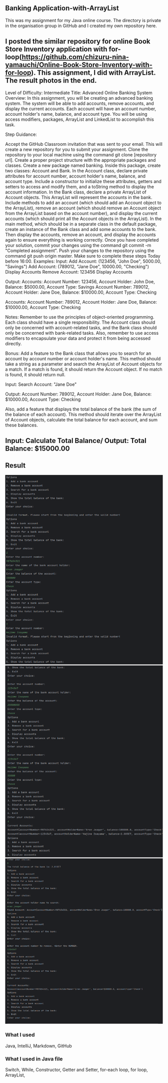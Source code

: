 ## Banking Application-with-ArrayList


This was my assignment for my Java online course. The directory is private in the organisation group in GitHub and I created my own repository here.

I posted the similar repository for online Book Store Inventory application with for-loop(https://github.com/chizuru-nina-yamauchi/Online-Book-Store-Inventory-with-for-loop).
This assignment, I did with ArrayList.
The result photos in the end.
---
Level of Difficulty: Intermediate
Title: Advanced Online Banking System
Overview:
In this assignment, you will be creating an advanced banking system. The system will be able to add accounts, remove accounts, and display the current accounts. Each account will have an account number, account holder's name, balance, and account type. You will be using access modifiers, packages, ArrayList and LinkedList to accomplish this task.

Step Guidance:

Accept the GitHub Classroom invitation that was sent to your email. This will create a new repository for you to submit your assignment.
Clone the repository to your local machine using the command git clone [repository url].
Create a proper project structure with the appropriate packages and classes.
Create a new package named banking. Inside this package, create two classes: Account and Bank.
In the Account class, declare private attributes for account number, account holder's name, balance, and account type. Include a constructor to initialize these attributes, getters and setters to access and modify them, and a toString method to display the account information.
In the Bank class, declare a private ArrayList of Account objects. This ArrayList will represent the accounts in the bank. Include methods to add an account (which should add an Account object to the ArrayList), remove an account (which should remove an Account object from the ArrayList based on the account number), and display the current accounts (which should print all the Account objects in the ArrayList).
In the main method, which should be in a separate class in the default package, create an instance of the Bank class and add some accounts to the bank. Then display the accounts, remove an account, and display the accounts again to ensure everything is working correctly.
Once you have completed your solution, commit your changes using the command git commit -m "Completed assignment".
Push your changes to the repository using the command git push origin master.
Make sure to complete these steps Today before 16:00.
Examples: Input: Add Account: (123456, "John Doe", 5000.00, "Savings") Add Account: (789012, "Jane Doe", 10000.00, "Checking") Display Accounts Remove Account: 123456 Display Accounts

Output: Accounts: Account Number: 123456, Account Holder: John Doe, Balance: $5000.00, Account Type: Savings Account Number: 789012, Account Holder: Jane Doe, Balance: $10000.00, Account Type: Checking

Accounts: Account Number: 789012, Account Holder: Jane Doe, Balance: $10000.00, Account Type: Checking

Notes: Remember to use the principles of object-oriented programming. Each class should have a single responsibility. The Account class should only be concerned with account-related tasks, and the Bank class should only be concerned with bank-related tasks. Also, remember to use access modifiers to encapsulate your data and protect it from being accessed directly.

Bonus: Add a feature to the Bank class that allows you to search for an account by account number or account holder's name. This method should take a string as a parameter and search the ArrayList of Account objects for a match. If a match is found, it should return the Account object. If no match is found, it should return null.

Input: Search Account: "Jane Doe"

Output: Account Number: 789012, Account Holder: Jane Doe, Balance: $10000.00, Account Type: Checking

Also, add a feature that displays the total balance of the bank (the sum of the balance of each account). This method should iterate over the ArrayList of Account objects, calculate the total balance for each account, and sum these balances.

Input: Calculate Total Balance/
Output: Total Balance: $15000.00
---
## Result
![the result photo 1](main/java/Resources/result1.png)
![the result photo 2](main/java/Resources/result2.png)
![the result photo 3](main/java/Resources/result3.png)

### What I used
Java, IntelliJ, Markdown, GitHub

### What I used in Java file
Switch, While, Constructor, Getter and Setter, for-each loop, for loop, ArrayList, 